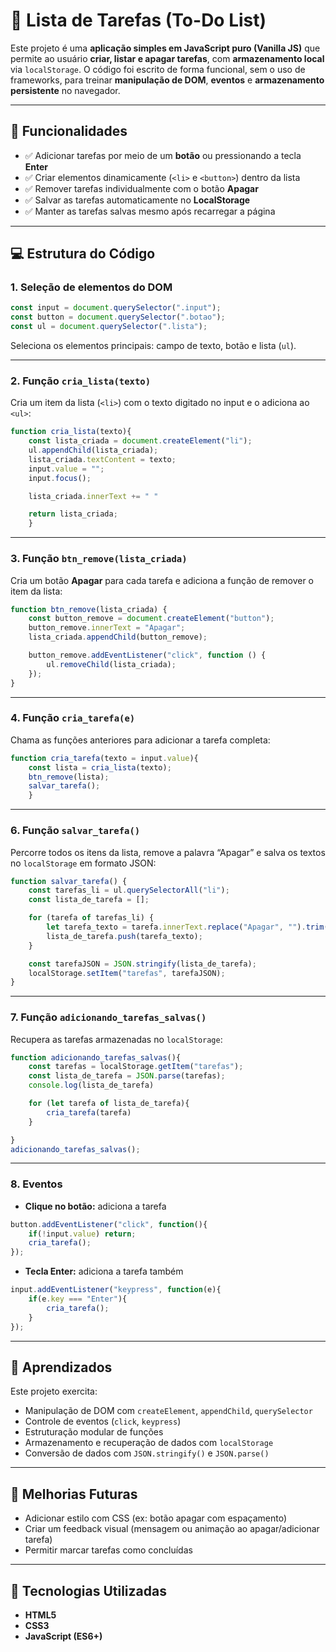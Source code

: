 # 📝 Lista de Tarefas (To-Do List)

Este projeto é uma **aplicação simples em JavaScript puro (Vanilla JS)** que permite ao usuário **criar, listar e apagar tarefas**, com **armazenamento local** via `localStorage`.
O código foi escrito de forma funcional, sem o uso de frameworks, para treinar **manipulação de DOM**, **eventos** e **armazenamento persistente** no navegador.

---

## 🚀 Funcionalidades

* ✅ Adicionar tarefas por meio de um **botão** ou pressionando a tecla **Enter**
* ✅ Criar elementos dinamicamente (`<li>` e `<button>`) dentro da lista
* ✅ Remover tarefas individualmente com o botão **Apagar**
* ✅ Salvar as tarefas automaticamente no **LocalStorage**
* ✅ Manter as tarefas salvas mesmo após recarregar a página

---

## 💻 Estrutura do Código

### 1. Seleção de elementos do DOM

```js
const input = document.querySelector(".input");
const button = document.querySelector(".botao");
const ul = document.querySelector(".lista");
```

Seleciona os elementos principais: campo de texto, botão e lista (`ul`).

---

### 2. Função `cria_lista(texto)`

Cria um item da lista (`<li>`) com o texto digitado no input e o adiciona ao `<ul>`:

```js
function cria_lista(texto){
    const lista_criada = document.createElement("li");
    ul.appendChild(lista_criada);
    lista_criada.textContent = texto;
    input.value = "";
    input.focus();

    lista_criada.innerText += " "

    return lista_criada;
    }
```

---

### 3. Função `btn_remove(lista_criada)`

Cria um botão **Apagar** para cada tarefa e adiciona a função de remover o item da lista:

```js
function btn_remove(lista_criada) {
    const button_remove = document.createElement("button");
    button_remove.innerText = "Apagar";
    lista_criada.appendChild(button_remove);

    button_remove.addEventListener("click", function () {
        ul.removeChild(lista_criada);
    });
}
```

---

### 4. Função `cria_tarefa(e)`

Chama as funções anteriores para adicionar a tarefa completa:

```js
function cria_tarefa(texto = input.value){
    const lista = cria_lista(texto);
    btn_remove(lista);
    salvar_tarefa();
    }
```

---

### 6. Função `salvar_tarefa()`

Percorre todos os itens da lista, remove a palavra “Apagar” e salva os textos no `localStorage` em formato JSON:

```js
function salvar_tarefa() {
    const tarefas_li = ul.querySelectorAll("li");
    const lista_de_tarefa = [];

    for (tarefa of tarefas_li) {
        let tarefa_texto = tarefa.innerText.replace("Apagar", "").trim();
        lista_de_tarefa.push(tarefa_texto);
    }

    const tarefaJSON = JSON.stringify(lista_de_tarefa);
    localStorage.setItem("tarefas", tarefaJSON);
}
```

---

### 7. Função `adicionando_tarefas_salvas()`

Recupera as tarefas armazenadas no `localStorage`:

```js
function adicionando_tarefas_salvas(){
    const tarefas = localStorage.getItem("tarefas");
    const lista_de_tarefa = JSON.parse(tarefas);
    console.log(lista_de_tarefa)

    for (let tarefa of lista_de_tarefa){
        cria_tarefa(tarefa)
    }

}
adicionando_tarefas_salvas();
```
---

### 8. Eventos

* **Clique no botão:** adiciona a tarefa
```js
button.addEventListener("click", function(){
    if(!input.value) return;
    cria_tarefa();
});
```

* **Tecla Enter:** adiciona a tarefa também
```js
input.addEventListener("keypress", function(e){
    if(e.key === "Enter"){
        cria_tarefa();
    }
});

```
---

## 🧠 Aprendizados

Este projeto exercita:

* Manipulação de DOM com `createElement`, `appendChild`, `querySelector`
* Controle de eventos (`click`, `keypress`)
* Estruturação modular de funções
* Armazenamento e recuperação de dados com `localStorage`
* Conversão de dados com `JSON.stringify()` e `JSON.parse()`

---

## 🔧 Melhorias Futuras

* Adicionar estilo com CSS (ex: botão apagar com espaçamento)
* Criar um feedback visual (mensagem ou animação ao apagar/adicionar tarefa)
* Permitir marcar tarefas como concluídas

---

## 📂 Tecnologias Utilizadas

* **HTML5**
* **CSS3**
* **JavaScript (ES6+)**






